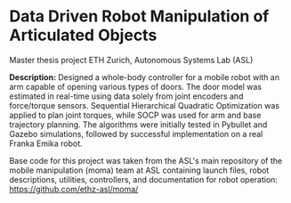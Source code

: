 # Data Driven Robot Manipulation of Articulated Objects

Master thesis project ETH Zurich, Autonomous Systems Lab (ASL)

**Description:** Designed a whole-body controller for a mobile robot with an arm capable of opening various types of doors.
The door model was estimated in real-time using data solely from joint encoders and force/torque sensors.
Sequential Hierarchical Quadratic Optimization was applied to plan joint torques, while SOCP was used for
arm and base trajectory planning. The algorithms were initially tested in Pybullet and Gazebo simulations,
followed by successful implementation on a real Franka Emika robot.


Base code for this project was taken from the ASL's main repository of the mobile manipulation (moma) team at ASL containing launch files, robot descriptions, utilities, controllers, and documentation for robot operation: https://github.com/ethz-asl/moma/
